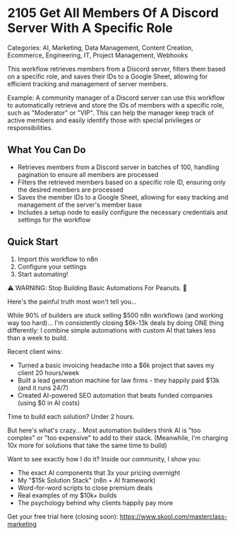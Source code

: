 # 2105 Get All Members Of A Discord Server With A Specific Role

Categories: AI, Marketing, Data Management, Content Creation, Ecommerce, Engineering, IT, Project Management, Webhooks

This workflow retrieves members from a Discord server, filters them based on a specific role, and saves their IDs to a Google Sheet, allowing for efficient tracking and management of server members.

Example: A community manager of a Discord server can use this workflow to automatically retrieve and store the IDs of members with a specific role, such as "Moderator" or "VIP". This can help the manager keep track of active members and easily identify those with special privileges or responsibilities.

## What You Can Do
- Retrieves members from a Discord server in batches of 100, handling pagination to ensure all members are processed
- Filters the retrieved members based on a specific role ID, ensuring only the desired members are processed
- Saves the member IDs to a Google Sheet, allowing for easy tracking and management of the server's member base
- Includes a setup node to easily configure the necessary credentials and settings for the workflow

## Quick Start
1. Import this workflow to n8n
2. Configure your settings
3. Start automating!

⚠️ WARNING: Stop Building Basic Automations For Peanuts. 🚫

Here's the painful truth most won't tell you...

While 90% of builders are stuck selling $500 n8n workflows (and working way too hard)...
I'm consistently closing $6k-13k deals by doing ONE thing differently:
I combine simple automations with custom AI that takes less than a week to build.

Recent client wins:
* Turned a basic invoicing headache into a $6k project that saves my client 20 hours/week
* Built a lead generation machine for law firms - they happily paid $13k (and it runs 24/7)
* Created AI-powered SEO automation that beats funded companies (using $0 in AI costs)

Time to build each solution? Under 2 hours.

But here's what's crazy...
Most automation builders think AI is "too complex" or "too expensive" to add to their stack.
(Meanwhile, I'm charging 10x more for solutions that take the same time to build)

Want to see exactly how I do it?
Inside our community, I show you:
* The exact AI components that 3x your pricing overnight
* My "$15k Solution Stack" (n8n + AI framework)
* Word-for-word scripts to close premium deals
* Real examples of my $10k+ builds
* The psychology behind why clients happily pay more

Get your free trial here (closing soon): https://www.skool.com/masterclass-marketing
